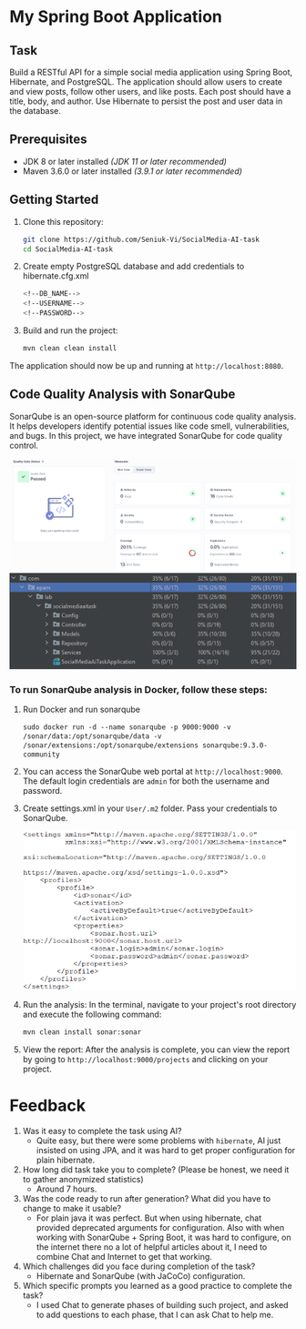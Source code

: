# My Spring Boot Application

## Task

Build a RESTful API for a simple social media application using Spring Boot, Hibernate, and PostgreSQL.
The application should allow users to create and view posts, follow other users, and like posts.
Each post should have a title, body, and author.
Use Hibernate to persist the post and user data in the database.

## Prerequisites

- JDK 8 or later installed _(JDK 11 or later recommended)_
- Maven 3.6.0 or later installed _(3.9.1 or later recommended)_

## Getting Started

1. Clone this repository:

   ```sh
   git clone https://github.com/Seniuk-Vi/SocialMedia-AI-task
   cd SocialMedia-AI-task
   ```

2. Create empty PostgreSQL database and add credentials to hibernate.cfg.xml

   ```sh
   <!--DB_NAME-->
   <!--USERNAME-->
   <!--PASSWORD-->
   ```   

3. Build and run the project:

   ```sh
   mvn clean clean install
   ```

The application should now be up and running at `http://localhost:8080`.

## Code Quality Analysis with SonarQube

SonarQube is an open-source platform for continuous code quality analysis. It helps developers identify potential
issues like code smell, vulnerabilities, and bugs. In this project, we have integrated SonarQube for code quality
control.

![img_2.png](img_2.png)
![img_3.png](img_3.png)

### To run SonarQube analysis in Docker, follow these steps:

1. Run Docker and run sonarqube

   ```
   sudo docker run -d --name sonarqube -p 9000:9000 -v /sonar/data:/opt/sonarqube/data -v /sonar/extensions:/opt/sonarqube/extensions sonarqube:9.3.0-community
   ```

2. You can access the SonarQube web portal at `http://localhost:9000`. The default login credentials are `admin`
   for both the username and password.

3. Create settings.xml in your `User/.m2` folder. Pass your credentials to SonarQube.

   ![img_1.png](img_1.png)

4. Run the analysis: In the terminal, navigate to your project's root directory and execute the following command:

   ```sh
   mvn clean install sonar:sonar
   ```

5. View the report: After the analysis is complete, you can view the report by going
   to `http://localhost:9000/projects` and clicking on your project.

# Feedback

1. Was it easy to complete the task using AI?
    - Quite easy, but there were some problems with `hibernate`, AI just insisted on using JPA, and it was hard to
      get proper configuration for plain hibernate.
2. How long did task take you to complete? (Please be honest, we need it to gather anonymized statistics)
    - Around 7 hours.
3. Was the code ready to run after generation? What did you have to change to make it usable?
    - For plain java it was perfect. But when using hibernate, chat provided deprecated arguments for configuration.
      Also with when working with SonarQube + Spring Boot, it was hard to configure, on the internet there no a lot of
      helpful articles about it, I need to combine Chat and Internet to get that working.
4. Which challenges did you face during completion of the task?
    - Hibernate and SonarQube (with JaCoCo) configuration.
5. Which specific prompts you learned as a good practice to complete the task?
    - I used Chat to generate phases of building such project, and asked to add questions to each phase, that I can
      ask Chat to help me.

